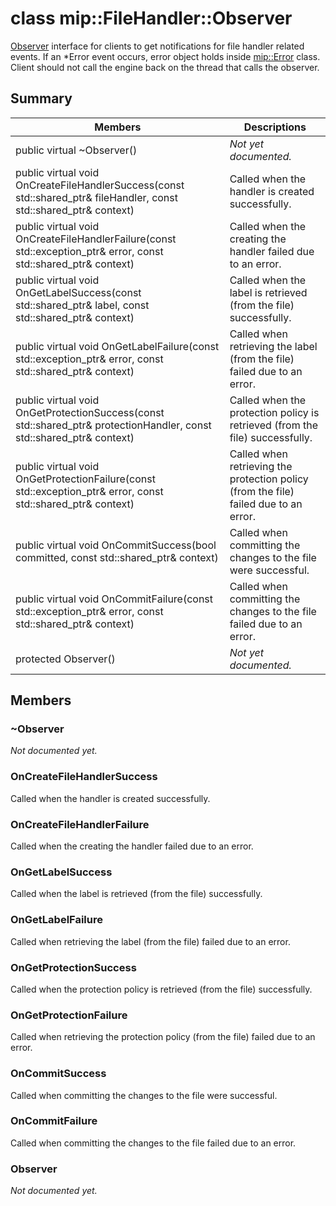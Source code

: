 # class mip::FileHandler::Observer 
[Observer](class_mip_filehandler_observer.md) interface for clients to get notifications for file handler related events.
If an *Error event occurs, error object holds inside [mip::Error](class_mip_error.md) class. 
Client should not call the engine back on the thread that calls the observer.
  
## Summary
 Members                        | Descriptions                                
--------------------------------|---------------------------------------------
 public virtual ~Observer()  | _Not yet documented._
public virtual void OnCreateFileHandlerSuccess(const std::shared_ptr<FileHandler>& fileHandler, const std::shared_ptr<void>& context)  |  Called when the handler is created successfully.
public virtual void OnCreateFileHandlerFailure(const std::exception_ptr& error, const std::shared_ptr<void>& context)  |  Called when the creating the handler failed due to an error.
public virtual void OnGetLabelSuccess(const std::shared_ptr<ContentLabel>& label, const std::shared_ptr<void>& context)  |  Called when the label is retrieved (from the file) successfully.
public virtual void OnGetLabelFailure(const std::exception_ptr& error, const std::shared_ptr<void>& context)  |  Called when retrieving the label (from the file) failed due to an error.
public virtual void OnGetProtectionSuccess(const std::shared_ptr<ProtectionHandler>& protectionHandler, const std::shared_ptr<void>& context)  |  Called when the protection policy is retrieved (from the file) successfully.
public virtual void OnGetProtectionFailure(const std::exception_ptr& error, const std::shared_ptr<void>& context)  |  Called when retrieving the protection policy (from the file) failed due to an error.
public virtual void OnCommitSuccess(bool committed, const std::shared_ptr<void>& context)  |  Called when committing the changes to the file were successful.
public virtual void OnCommitFailure(const std::exception_ptr& error, const std::shared_ptr<void>& context)  |  Called when committing the changes to the file failed due to an error.
 protected Observer()  | _Not yet documented._
  
## Members
  
### ~Observer
_Not documented yet._

  
### OnCreateFileHandlerSuccess
Called when the handler is created successfully.
  
### OnCreateFileHandlerFailure
Called when the creating the handler failed due to an error.
  
### OnGetLabelSuccess
Called when the label is retrieved (from the file) successfully.
  
### OnGetLabelFailure
Called when retrieving the label (from the file) failed due to an error.
  
### OnGetProtectionSuccess
Called when the protection policy is retrieved (from the file) successfully.
  
### OnGetProtectionFailure
Called when retrieving the protection policy (from the file) failed due to an error.
  
### OnCommitSuccess
Called when committing the changes to the file were successful.
  
### OnCommitFailure
Called when committing the changes to the file failed due to an error.
  
### Observer
_Not documented yet._
